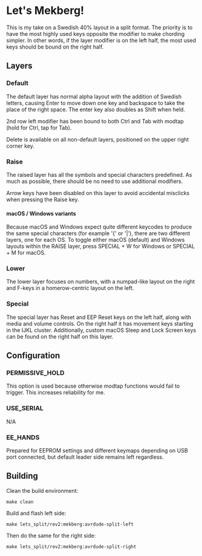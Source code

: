 # Let's Mekberg!

This is my take on a Swedish 40% layout in a split format. The priority is to have the most highly used keys opposite the modifier to make chording simpler. In other words, if the layer modifier is on the left half, the most used keys should be bound on the right half.

## Layers

### Default

The default layer has normal alpha layout with the addition of Swedish letters, causing Enter to move down one key and backspace to take the place of the right space. The enter key also doubles as Shift when held.

2nd row left modifier has been bound to both Ctrl and Tab with modtap (hold for Ctrl, tap for Tab).

Delete is available on all non-default layers, positioned on the upper right corner key.

### Raise

The raised layer has all the symbols and special characters predefined. As much as possible, there should be no need to use additional modifiers.

Arrow keys have been disabled on this layer to avoid accidental misclicks when pressing the Raise key.

#### macOS / Windows variants

Because macOS and Windows expect quite different keycodes to produce the same special characters (for example '{' or  '|'), there are two different layers, one for each OS. To toggle either macOS (default) and Windows layouts within the RAISE layer, press SPECIAL + W for Windows or SPECIAL + M for macOS.

### Lower

The lower layer focuses on numbers, with a numpad-like layout on the right and F-keys in a homerow-centric layout on the left.

### Special

The special layer has Reset and EEP Reset keys on the left half, along with media and volume controls. On the right half it has movement keys starting in the IJKL cluster. Additionally, custom macOS Sleep and Lock Screen keys can be found on the right half on this layer.

## Configuration

### PERMISSIVE_HOLD

This option is used because otherwise modtap functions would fail to trigger. This increases reliability for me.

### USE_SERIAL

N/A

### EE_HANDS

Prepared for EEPROM settings and different keymaps depending on USB port connected, but default leader side remains left regardless.

## Building

Clean the build environment:

```shell
make clean
```

Build and flash left side:

```shell
make lets_split/rev2:mekberg:avrdude-split-left
```

Then do the same for the right side:

```shell
make lets_split/rev2:mekberg:avrdude-split-right
```
